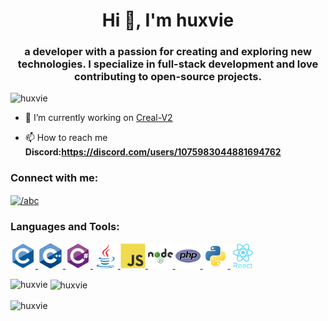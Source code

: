 <h1 align="center">Hi 👋, I'm huxvie</h1>
<h3 align="center">a developer with a passion for creating and exploring new technologies. I specialize in full-stack development and love contributing to open-source projects.</h3>

<p align="left"> <img src="https://komarev.com/ghpvc/?username=huxvie&label=Profile%20views&color=0e75b6&style=flat" alt="huxvie" /> </p>

- 🔭 I’m currently working on [Creal-V2](https://github.com/huxvie/Creal-V2)

- 📫 How to reach me **Discord:<https://discord.com/users/1075983044881694762>**

<h3 align="left">Connect with me:</h3>
<p align="left">
<a href="https://ps5.zip" target="blank"><img align="center" src="https://raw.githubusercontent.com/rahuldkjain/github-profile-readme-generator/master/src/images/icons/Social/discord.svg" alt="/abc" height="30" width="40" /></a>
</p>

<h3 align="left">Languages and Tools:</h3>
<p align="left"> <a href="https://www.cprogramming.com/" target="_blank" rel="noreferrer"> <img src="https://raw.githubusercontent.com/devicons/devicon/master/icons/c/c-original.svg" alt="c" width="40" height="40"/> </a> <a href="https://www.w3schools.com/cpp/" target="_blank" rel="noreferrer"> <img src="https://raw.githubusercontent.com/devicons/devicon/master/icons/cplusplus/cplusplus-original.svg" alt="cplusplus" width="40" height="40"/> </a> <a href="https://www.w3schools.com/cs/" target="_blank" rel="noreferrer"> <img src="https://raw.githubusercontent.com/devicons/devicon/master/icons/csharp/csharp-original.svg" alt="csharp" width="40" height="40"/> </a> <a href="https://www.java.com" target="_blank" rel="noreferrer"> <img src="https://raw.githubusercontent.com/devicons/devicon/master/icons/java/java-original.svg" alt="java" width="40" height="40"/> </a> <a href="https://developer.mozilla.org/en-US/docs/Web/JavaScript" target="_blank" rel="noreferrer"> <img src="https://raw.githubusercontent.com/devicons/devicon/master/icons/javascript/javascript-original.svg" alt="javascript" width="40" height="40"/> </a> <a href="https://nodejs.org" target="_blank" rel="noreferrer"> <img src="https://raw.githubusercontent.com/devicons/devicon/master/icons/nodejs/nodejs-original-wordmark.svg" alt="nodejs" width="40" height="40"/> </a> <a href="https://www.php.net" target="_blank" rel="noreferrer"> <img src="https://raw.githubusercontent.com/devicons/devicon/master/icons/php/php-original.svg" alt="php" width="40" height="40"/> </a> <a href="https://www.python.org" target="_blank" rel="noreferrer"> <img src="https://raw.githubusercontent.com/devicons/devicon/master/icons/python/python-original.svg" alt="python" width="40" height="40"/> </a> <a href="https://reactjs.org/" target="_blank" rel="noreferrer"> <img src="https://raw.githubusercontent.com/devicons/devicon/master/icons/react/react-original-wordmark.svg" alt="react" width="40" height="40"/> </a> </p>

<p><img align="left" src="https://github-readme-stats.vercel.app/api/top-langs?username=huxvie&show_icons=true&locale=en&layout=compact" alt="huxvie" /></p>

<p>&nbsp;<img align="center" src="https://github-readme-stats.vercel.app/api?username=huxvie&show_icons=true&locale=en" alt="huxvie" /></p>

<p><img align="center" src="https://github-readme-streak-stats.herokuapp.com/?user=huxvie&" alt="huxvie" /></p>

